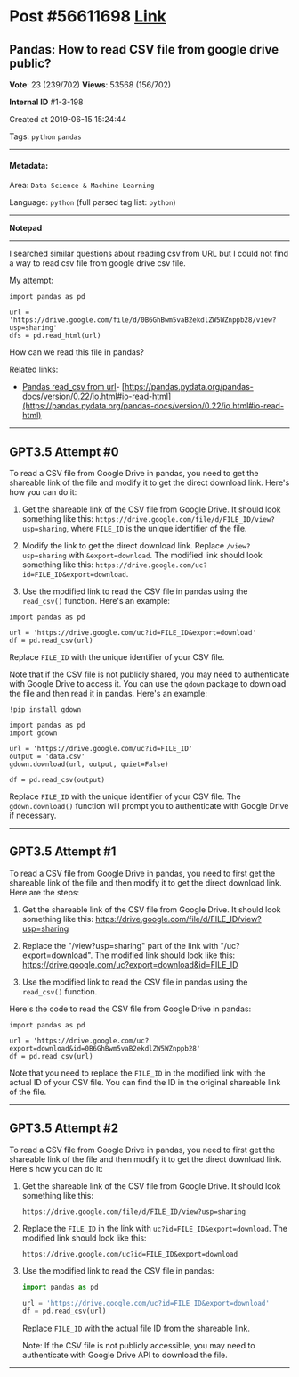 
# Post \#56611698 [Link](https://stackoverflow.com/questions/56611698/)

## Pandas: How to read CSV file from google drive public?

**Vote**: 23 (239/702) **Views**: 53568 (156/702) 

**Internal ID** \#1-3-198

Created at 2019-06-15 15:24:44

Tags: `python` `pandas`

----------

#### Metadata:

Area: `Data Science & Machine Learning`

Language: `python` (full parsed tag list: `python`)

----------

**Notepad**


----------

I searched similar questions about reading csv from URL but I could not find a way to read csv file from google drive csv file.

My attempt:

```
import pandas as pd

url = 'https://drive.google.com/file/d/0B6GhBwm5vaB2ekdlZW5WZnppb28/view?usp=sharing'
dfs = pd.read_html(url)
```


How can we read this file in pandas?

Related links:  

- [Pandas read_csv from url](https://stackoverflow.com/questions/32400867/pandas-read-csv-from-url)- [https://pandas.pydata.org/pandas-docs/version/0.22/io.html#io-read-html](https://pandas.pydata.org/pandas-docs/version/0.22/io.html#io-read-html)


----------
        
## GPT3.5 Attempt \#0

To read a CSV file from Google Drive in pandas, you need to get the shareable link of the file and modify it to get the direct download link. Here's how you can do it:

1. Get the shareable link of the CSV file from Google Drive. It should look something like this: `https://drive.google.com/file/d/FILE_ID/view?usp=sharing`, where `FILE_ID` is the unique identifier of the file.

2. Modify the link to get the direct download link. Replace `/view?usp=sharing` with `&export=download`. The modified link should look something like this: `https://drive.google.com/uc?id=FILE_ID&export=download`.

3. Use the modified link to read the CSV file in pandas using the `read_csv()` function. Here's an example:

```
import pandas as pd

url = 'https://drive.google.com/uc?id=FILE_ID&export=download'
df = pd.read_csv(url)
```

Replace `FILE_ID` with the unique identifier of your CSV file.

Note that if the CSV file is not publicly shared, you may need to authenticate with Google Drive to access it. You can use the `gdown` package to download the file and then read it in pandas. Here's an example:

```
!pip install gdown

import pandas as pd
import gdown

url = 'https://drive.google.com/uc?id=FILE_ID'
output = 'data.csv'
gdown.download(url, output, quiet=False)

df = pd.read_csv(output)
```

Replace `FILE_ID` with the unique identifier of your CSV file. The `gdown.download()` function will prompt you to authenticate with Google Drive if necessary.

--------

## GPT3.5 Attempt \#1

To read a CSV file from Google Drive in pandas, you need to first get the shareable link of the file and then modify it to get the direct download link. Here are the steps:

1. Get the shareable link of the CSV file from Google Drive. It should look something like this: https://drive.google.com/file/d/FILE_ID/view?usp=sharing

2. Replace the "/view?usp=sharing" part of the link with "/uc?export=download". The modified link should look like this: https://drive.google.com/uc?export=download&id=FILE_ID

3. Use the modified link to read the CSV file in pandas using the `read_csv()` function.

Here's the code to read the CSV file from Google Drive in pandas:

```
import pandas as pd

url = 'https://drive.google.com/uc?export=download&id=0B6GhBwm5vaB2ekdlZW5WZnppb28'
df = pd.read_csv(url)
```

Note that you need to replace the `FILE_ID` in the modified link with the actual ID of your CSV file. You can find the ID in the original shareable link of the file.

--------

## GPT3.5 Attempt \#2

To read a CSV file from Google Drive in pandas, you need to first get the shareable link of the file and then modify it to get the direct download link. Here's how you can do it:

1. Get the shareable link of the CSV file from Google Drive. It should look something like this: 

   ```
   https://drive.google.com/file/d/FILE_ID/view?usp=sharing
   ```

2. Replace the `FILE_ID` in the link with `uc?id=FILE_ID&export=download`. The modified link should look like this:

   ```
   https://drive.google.com/uc?id=FILE_ID&export=download
   ```

3. Use the modified link to read the CSV file in pandas:

   ```python
   import pandas as pd

   url = 'https://drive.google.com/uc?id=FILE_ID&export=download'
   df = pd.read_csv(url)
   ```

   Replace `FILE_ID` with the actual file ID from the shareable link.

   Note: If the CSV file is not publicly accessible, you may need to authenticate with Google Drive API to download the file.

--------
